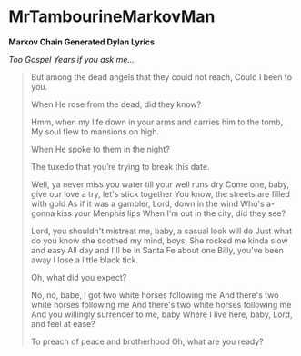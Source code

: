 # MrTambourineMarkovMan

**Markov Chain Generated Dylan Lyrics**

_Too Gospel Years if you ask me..._

> But among the dead angels that they could not reach, Could I been to you.
>
> When He rose from the dead, did they know?
> 
> Hmm, when my life down in your arms and carries him to the tomb, My soul flew to mansions on high.
> 
> When He spoke to them in the night?
> 
> The tuxedo that you’re trying to break this date.
> 
> Well, ya never miss you water till your well runs dry Come one, baby, give our love a try, let's stick together You know, the streets are filled with gold As if it was a gambler, Lord, down in the wind Who's a-gonna kiss your Menphis lips When I'm out in the city, did they see?
> 
> Lord, you shouldn't mistreat me, baby, a casual look will do Just what do you know she soothed my mind, boys, She rocked me kinda slow and easy All day and I'll be in Santa Fe about one Billy, you've been away I lose a little black tick.
> 
> Oh, what did you expect?
> 
> No, no, babe, I got two white horses following me And there's two white horses following me And there's two white horses following me And you willingly surrender to me, baby Where I live here, baby, Lord, and feel at ease?
> 
> To preach of peace and brotherhood Oh, what are you ready?
